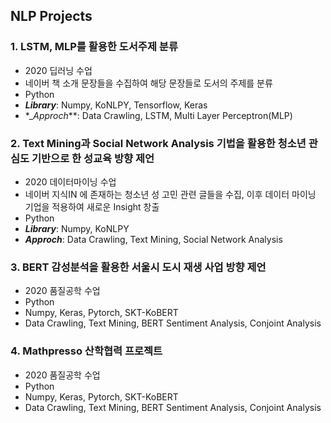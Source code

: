 NLP Projects
-------------

### 1. LSTM, MLP를 활용한 도서주제 분류

- 2020 딥러닝 수업
- 네이버 책 소개 문장들을 수집하여 해당 문장들로 도서의 주제를 분류
- Python 
- **_Library_**: Numpy, KoNLPY, Tensorflow, Keras
- *__Approch_**: Data Crawling, LSTM, Multi Layer Perceptron(MLP)


### 2. Text Mining과 Social Network Analysis 기법을 활용한 청소년 관심도 기반으로 한 성교육 방향 제언

- 2020 데이터마이닝 수업 
- 네이버 지식IN 에 존재하는 청소년 성 고민 관련 글들을 수집, 이후 데이터 마이닝 기업을 적용하여 새로운 Insight 창출
- Python
- **_Library_**: Numpy, KoNLPY
- **_Approch_**: Data Crawling, Text Mining, Social Network Analysis <br>


### 3. BERT 감성분석을 활용한 서울시 도시 재생 사업 방향 제언

- 2020 품질공학 수업 
- Python
- Numpy, Keras, Pytorch, SKT-KoBERT
- Data Crawling, Text Mining, BERT Sentiment Analysis, Conjoint Analysis <br>


### 4. Mathpresso 산학협력 프로젝트

- 2020 품질공학 수업 
- Python
- Numpy, Keras, Pytorch, SKT-KoBERT
- Data Crawling, Text Mining, BERT Sentiment Analysis, Conjoint Analysis <br>
